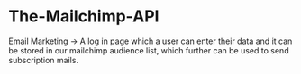 # The-Mailchimp-API
Email Marketing -> A log in page which a  user can enter their data and it can be stored  in our mailchimp audience list, which further can be used to send subscription mails.
